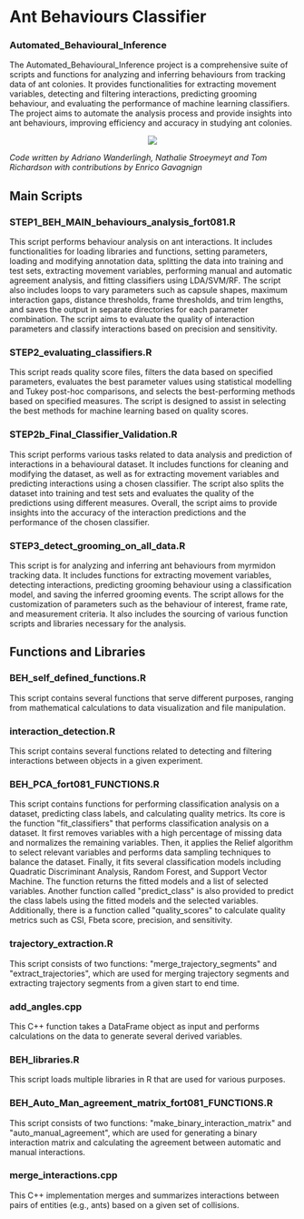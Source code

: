 # Ant Behaviours Classifier
### Automated_Behavioural_Inference

The Automated_Behavioural_Inference project is a comprehensive suite of scripts and functions for analyzing and inferring behaviours from tracking data of ant colonies. It provides functionalities for extracting movement variables, detecting and filtering interactions, predicting grooming behaviour, and evaluating the performance of machine learning classifiers. The project aims to automate the analysis process and provide insights into ant behaviours, improving efficiency and accuracy in studying ant colonies.

<p align="center">
<img src="https://github.com/AdrianoWanderlingh/Ant_Tracking/assets/47888790/bbb71348-f135-4b52-a287-846a728d4f8b" />
</p>




_Code written by Adriano Wanderlingh, Nathalie Stroeymeyt and Tom Richardson with contributions by Enrico Gavagnign_

## Main Scripts

### STEP1_BEH_MAIN_behaviours_analysis_fort081.R

This script performs behaviour analysis on ant interactions. It includes functionalities for loading libraries and functions, setting parameters, loading and modifying annotation data, splitting the data into training and test sets, extracting movement variables, performing manual and automatic agreement analysis, and fitting classifiers using LDA/SVM/RF. The script also includes loops to vary parameters such as capsule shapes, maximum interaction gaps, distance thresholds, frame thresholds, and trim lengths, and saves the output in separate directories for each parameter combination. The script aims to evaluate the quality of interaction parameters and classify interactions based on precision and sensitivity.

### STEP2_evaluating_classifiers.R

This script reads quality score files, filters the data based on specified parameters, evaluates the best parameter values using statistical modelling and Tukey post-hoc comparisons, and selects the best-performing methods based on specified measures. The script is designed to assist in selecting the best methods for machine learning based on quality scores.

### STEP2b_Final_Classifier_Validation.R

This script performs various tasks related to data analysis and prediction of interactions in a behavioural dataset. It includes functions for cleaning and modifying the dataset, as well as for extracting movement variables and predicting interactions using a chosen classifier. The script also splits the dataset into training and test sets and evaluates the quality of the predictions using different measures. Overall, the script aims to provide insights into the accuracy of the interaction predictions and the performance of the chosen classifier.

### STEP3_detect_grooming_on_all_data.R

This script is for analyzing and inferring ant behaviours from myrmidon tracking data. It includes functions for extracting movement variables, detecting interactions, predicting grooming behaviour using a classification model, and saving the inferred grooming events. The script allows for the customization of parameters such as the behaviour of interest, frame rate, and measurement criteria. It also includes the sourcing of various function scripts and libraries necessary for the analysis.

## Functions and Libraries

### BEH_self_defined_functions.R

This script contains several functions that serve different purposes, ranging from mathematical calculations to data visualization and file manipulation.

### interaction_detection.R

This script contains several functions related to detecting and filtering interactions between objects in a given experiment.

### BEH_PCA_fort081_FUNCTIONS.R

This script contains functions for performing classification analysis on a dataset, predicting class labels, and calculating quality metrics. Its core is the function "fit_classifiers" that performs classification analysis on a dataset. It first removes variables with a high percentage of missing data and normalizes the remaining variables. Then, it applies the Relief algorithm to select relevant variables and performs data sampling techniques to balance the dataset. Finally, it fits several classification models including Quadratic Discriminant Analysis, Random Forest, and Support Vector Machine. The function returns the fitted models and a list of selected variables. Another function called "predict_class" is also provided to predict the class labels using the fitted models and the selected variables. Additionally, there is a function called "quality_scores" to calculate quality metrics such as CSI, Fbeta score, precision, and sensitivity.

### trajectory_extraction.R

This script consists of two functions: "merge_trajectory_segments" and "extract_trajectories", which are used for merging trajectory segments and extracting trajectory segments from a given start to end time.

### add_angles.cpp

This C++ function takes a DataFrame object as input and performs calculations on the data to generate several derived variables.

### BEH_libraries.R

This script loads multiple libraries in R that are used for various purposes.

### BEH_Auto_Man_agreement_matrix_fort081_FUNCTIONS.R

This script consists of two functions: "make_binary_interaction_matrix" and "auto_manual_agreement", which are used for generating a binary interaction matrix and calculating the agreement between automatic and manual interactions.

### merge_interactions.cpp

This C++ implementation merges and summarizes interactions between pairs of entities (e.g., ants) based on a given set of collisions.

###
